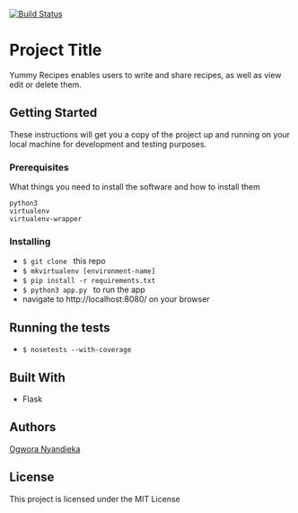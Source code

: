 [![Build Status](https://travis-ci.org/nyandiekaFelix/yummy-recipes.svg?branch=master)](https://travis-ci.org/nyandiekaFelix/yummy-recipes)

# Project Title

Yummy Recipes enables users to write and share recipes, as well as view edit or delete them.

## Getting Started

These instructions will get you a copy of the project up and running on your local machine for development and testing purposes. 

### Prerequisites

What things you need to install the software and how to install them

```
python3
virtualenv
virtualenv-wrapper
```

### Installing

- ```$ git clone ``` this repo
- ```$ mkvirtualenv [environment-name] ```
- ```$ pip install -r requirements.txt ```
- ```$ python3 app.py ``` to run the app
- navigate to http://localhost:8080/ on your browser

## Running the tests

- ```$ nosetests --with-coverage ``` 


## Built With

- Flask

## Authors

[Ogwora Nyandieka](https://github.com/nyandiekafelix)

## License

This project is licensed under the MIT License 